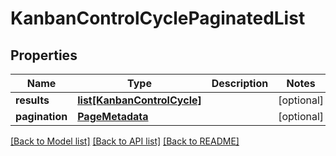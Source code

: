 # KanbanControlCyclePaginatedList

## Properties
Name | Type | Description | Notes
------------ | ------------- | ------------- | -------------
**results** | [**list[KanbanControlCycle]**](KanbanControlCycle.md) |  | [optional] 
**pagination** | [**PageMetadata**](PageMetadata.md) |  | [optional] 

[[Back to Model list]](../README.md#documentation-for-models) [[Back to API list]](../README.md#documentation-for-api-endpoints) [[Back to README]](../README.md)

